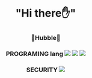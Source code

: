 <h1 align='center'> "Hi there✋️" </p>

<h3 align='center'> 🌌Hubble🌌 </p>

<h3 align='center'> PROGRAMING lang
    <img src="https://img.shields.io/badge/Python-557C94?style=flat&logo=Python&logoColor=white"/></a>
    <img src="https://img.shields.io/badge/C-557C94?style=flat&logo=C&logoColor=white"/></a>
   <img src="https://img.shields.io/badge/Rust-557C94?style=flat&logo=Rust&logoColor=white"/></a>

<h3 align='center'> SECURITY
 <img src="https://img.shields.io/badge/Kali Linux-557C94?style=flat&logo=Kali Linux&logoColor=white"/></a>
 
